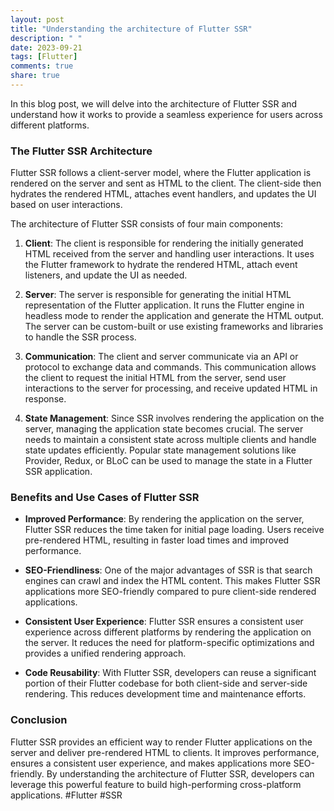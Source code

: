 ```yaml
---
layout: post
title: "Understanding the architecture of Flutter SSR"
description: " "
date: 2023-09-21
tags: [Flutter]
comments: true
share: true
---
```


In this blog post, we will delve into the architecture of Flutter SSR and understand how it works to provide a seamless experience for users across different platforms.

### The Flutter SSR Architecture

Flutter SSR follows a client-server model, where the Flutter application is rendered on the server and sent as HTML to the client. The client-side then hydrates the rendered HTML, attaches event handlers, and updates the UI based on user interactions.

The architecture of Flutter SSR consists of four main components:

1. **Client**: The client is responsible for rendering the initially generated HTML received from the server and handling user interactions. It uses the Flutter framework to hydrate the rendered HTML, attach event listeners, and update the UI as needed.

2. **Server**: The server is responsible for generating the initial HTML representation of the Flutter application. It runs the Flutter engine in headless mode to render the application and generate the HTML output. The server can be custom-built or use existing frameworks and libraries to handle the SSR process.

3. **Communication**: The client and server communicate via an API or protocol to exchange data and commands. This communication allows the client to request the initial HTML from the server, send user interactions to the server for processing, and receive updated HTML in response.

4. **State Management**: Since SSR involves rendering the application on the server, managing the application state becomes crucial. The server needs to maintain a consistent state across multiple clients and handle state updates efficiently. Popular state management solutions like Provider, Redux, or BLoC can be used to manage the state in a Flutter SSR application.

### Benefits and Use Cases of Flutter SSR

- **Improved Performance**: By rendering the application on the server, Flutter SSR reduces the time taken for initial page loading. Users receive pre-rendered HTML, resulting in faster load times and improved performance.

- **SEO-Friendliness**: One of the major advantages of SSR is that search engines can crawl and index the HTML content. This makes Flutter SSR applications more SEO-friendly compared to pure client-side rendered applications.

- **Consistent User Experience**: Flutter SSR ensures a consistent user experience across different platforms by rendering the application on the server. It reduces the need for platform-specific optimizations and provides a unified rendering approach.

- **Code Reusability**: With Flutter SSR, developers can reuse a significant portion of their Flutter codebase for both client-side and server-side rendering. This reduces development time and maintenance efforts.

### Conclusion

Flutter SSR provides an efficient way to render Flutter applications on the server and deliver pre-rendered HTML to clients. It improves performance, ensures a consistent user experience, and makes applications more SEO-friendly. By understanding the architecture of Flutter SSR, developers can leverage this powerful feature to build high-performing cross-platform applications. #Flutter #SSR